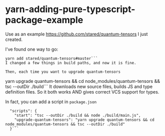# yarn-adding-pure-typescript-package-example

Use as an example https://github.com/stared/quantum-tensors I just created.

I've found one way to go:
```
yarn add stared/quantum-tensors#master```
I changed a few things in build paths, and now it is fine.

Then, each time you want to upgrade quantum-tensors
```
yarn upgrade quantum-tensors && cd node_modules/quantum-tensors && tsc --outDir ./build```
It downloads new source files, builds JS and type definition files. So it both works AND gives correct VCS support for types.

In fact, you can add a script in `package.json`

```
  "scripts": {
    "start": "tsc --outDir ./build && node ./build/main.js",
    "upgrade-quantum-tensors": "yarn upgrade quantum-tensors && cd node_modules/quantum-tensors && tsc --outDir ./build"
  }```
